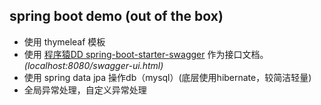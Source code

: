 ## spring boot demo (out of the box)

* 使用 thymeleaf 模板
* 使用 [程序猿DD spring-boot-starter-swagger](https://github.com/dyc87112/spring-boot-starter-swagger) 作为接口文档。*(localhost:8080/swagger-ui.html)*
* 使用 spring data jpa 操作db（mysql）(底层使用hibernate，较简洁轻量)
* 全局异常处理，自定义异常处理

